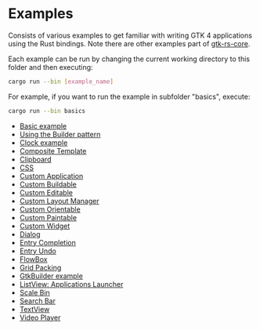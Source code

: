 # Examples

Consists of various examples to get familiar with writing GTK 4 applications using the Rust bindings. Note there are other examples part of [gtk-rs-core](https://github.com/gtk-rs/gtk-rs-core/tree/master/examples).

Each example can be run by changing the current working directory to this folder and then executing:

```bash
cargo run --bin [example_name]
```

For example, if you want to run the example in subfolder "basics", execute:

```bash
cargo run --bin basics
```


- [Basic example](./basics/)
- [Using the Builder pattern](./builder_pattern/)
- [Clock example](./clock/)
- [Composite Template](./composite_template/)
- [Clipboard](./clipboard/)
- [CSS](./css/)
- [Custom Application](./custom_application/)
- [Custom Buildable](./custom_buildable/)
- [Custom Editable](./custom_editable/)
- [Custom Layout Manager](./custom_layout_manager/)
- [Custom Orientable](./custom_orientable/)
- [Custom Paintable](./custom_paintable/)
- [Custom Widget](./custom_widget/)
- [Dialog](./dialog/)
- [Entry Completion](./entry_completion/)
- [Entry Undo](./entry_undo/)
- [FlowBox](./flow_box/)
- [Grid Packing](./grid_packing)
- [GtkBuilder example](./gtk_builder/)
- [ListView: Applications Launcher](./list_view_apps_launcher/)
- [Scale Bin](./scale_bin/)
- [Search Bar](./search_bar/)
- [TextView](./text_viewer/)
- [Video Player](./video_player/)

